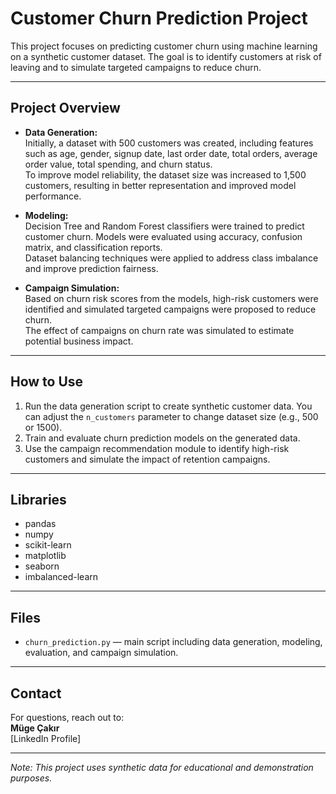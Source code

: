 # Customer Churn Prediction Project

This project focuses on predicting customer churn using machine learning on a synthetic customer dataset. The goal is to identify customers at risk of leaving and to simulate targeted campaigns to reduce churn.

---

## Project Overview

- **Data Generation:**  
  Initially, a dataset with 500 customers was created, including features such as age, gender, signup date, last order date, total orders, average order value, total spending, and churn status.  
  To improve model reliability, the dataset size was increased to 1,500 customers, resulting in better representation and improved model performance.

- **Modeling:**  
  Decision Tree and Random Forest classifiers were trained to predict customer churn. Models were evaluated using accuracy, confusion matrix, and classification reports.  
  Dataset balancing techniques were applied to address class imbalance and improve prediction fairness.

- **Campaign Simulation:**  
  Based on churn risk scores from the models, high-risk customers were identified and simulated targeted campaigns were proposed to reduce churn.  
  The effect of campaigns on churn rate was simulated to estimate potential business impact.

---

## How to Use

1. Run the data generation script to create synthetic customer data. You can adjust the `n_customers` parameter to change dataset size (e.g., 500 or 1500).  
2. Train and evaluate churn prediction models on the generated data.  
3. Use the campaign recommendation module to identify high-risk customers and simulate the impact of retention campaigns.

---

## Libraries

- pandas  
- numpy  
- scikit-learn  
- matplotlib  
- seaborn  
- imbalanced-learn  

---

## Files

- `churn_prediction.py` — main script including data generation, modeling, evaluation, and campaign simulation.

---

## Contact

For questions, reach out to:  
**Müge Çakır**  
[LinkedIn Profile]

---

*Note: This project uses synthetic data for educational and demonstration purposes.*